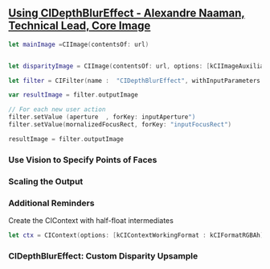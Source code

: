 

## [Using CIDepthBlurEffect - Alexandre Naaman, Technical Lead, Core Image](cidepthblureffect.md)


```swift
let mainImage =CIImage(contentsOf: url)


let disparityImage = CIImage(contentsOf: url, options: [kCIImageAuxiliaryDisparity : true])

let filter = CIFilter(name :  "CIDepthBlurEffect", withInputParameters: [kCIInputImageKey: mainImage, kCIInputDisparityImageKey: disparityImage])

var resultImage = filter.outputImage

// For each new user action
filter.setValue (aperture  , forKey: inputAperture")
filter.setValue(mornalizedFocusRect, forKey: "inputFocusRect")

resultImage = filter.outputImage

```

### Use Vision to Specify Points of Faces

### Scaling the Output


### Additional Reminders

Create the CIContext with half-float intermediates

```swift
let ctx = CIContext(options: [kCIContextWorkingFormat : kCIFormatRGBAh])
```

### CIDepthBlurEffect: Custom Disparity Upsample

